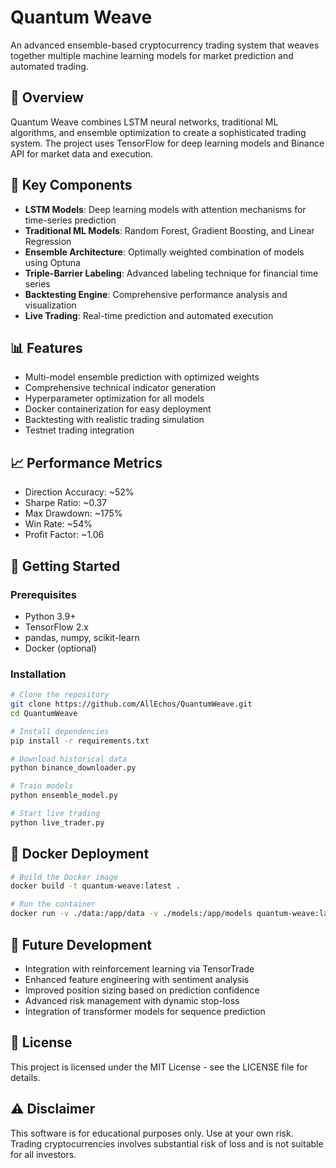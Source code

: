 # Quantum Weave

An advanced ensemble-based cryptocurrency trading system that weaves together multiple machine learning models for market prediction and automated trading.

## 🧠 Overview

Quantum Weave combines LSTM neural networks, traditional ML algorithms, and ensemble optimization to create a sophisticated trading system. The project uses TensorFlow for deep learning models and Binance API for market data and execution.

## 🔧 Key Components

- **LSTM Models**: Deep learning models with attention mechanisms for time-series prediction
- **Traditional ML Models**: Random Forest, Gradient Boosting, and Linear Regression
- **Ensemble Architecture**: Optimally weighted combination of models using Optuna
- **Triple-Barrier Labeling**: Advanced labeling technique for financial time series
- **Backtesting Engine**: Comprehensive performance analysis and visualization
- **Live Trading**: Real-time prediction and automated execution

## 📊 Features

- Multi-model ensemble prediction with optimized weights
- Comprehensive technical indicator generation
- Hyperparameter optimization for all models
- Docker containerization for easy deployment
- Backtesting with realistic trading simulation
- Testnet trading integration

## 📈 Performance Metrics

- Direction Accuracy: ~52%
- Sharpe Ratio: ~0.37
- Max Drawdown: ~175%
- Win Rate: ~54%
- Profit Factor: ~1.06

## 🚀 Getting Started

### Prerequisites
- Python 3.9+
- TensorFlow 2.x
- pandas, numpy, scikit-learn
- Docker (optional)

### Installation

```bash
# Clone the repository
git clone https://github.com/AllEchos/QuantumWeave.git
cd QuantumWeave

# Install dependencies
pip install -r requirements.txt

# Download historical data
python binance_downloader.py

# Train models
python ensemble_model.py

# Start live trading
python live_trader.py
```

## 🐳 Docker Deployment

```bash
# Build the Docker image
docker build -t quantum-weave:latest .

# Run the container
docker run -v ./data:/app/data -v ./models:/app/models quantum-weave:latest
```

## 🧪 Future Development

- Integration with reinforcement learning via TensorTrade
- Enhanced feature engineering with sentiment analysis
- Improved position sizing based on prediction confidence
- Advanced risk management with dynamic stop-loss
- Integration of transformer models for sequence prediction

## 📝 License

This project is licensed under the MIT License - see the LICENSE file for details.

## ⚠️ Disclaimer

This software is for educational purposes only. Use at your own risk. Trading cryptocurrencies involves substantial risk of loss and is not suitable for all investors. 